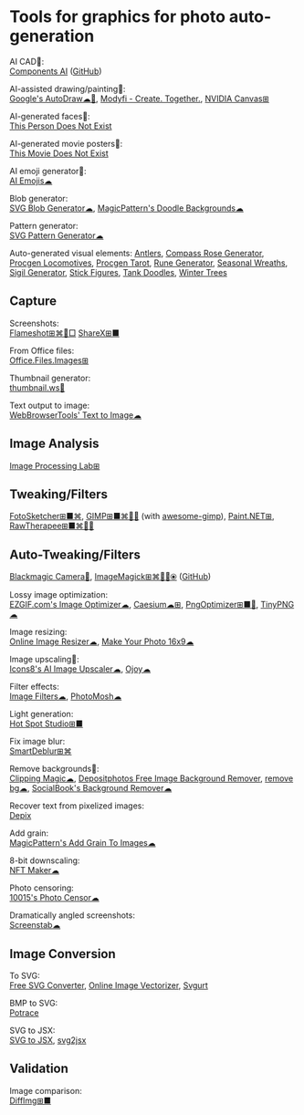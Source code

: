 
# Tools for graphics for photo auto-generation

AI CAD🎰:  
[Components AI](https://components.ai/) ([GitHub](https://github.com/components-ai))

AI-assisted drawing/painting🎰:  
[Google's AutoDraw☁🧛](https://www.autodraw.com/),
[Modyfi - Create. Together.](https://www.modyfi.com/),
[NVIDIA Canvas⊞](https://www.nvidia.com/en-gb/studio/canvas/)

AI-generated faces🎰:  
[This Person Does Not Exist](https://thispersondoesnotexist.com/)

AI-generated movie posters🎰:  
[This Movie Does Not Exist](https://thismoviedoesnotexist.org/)

AI emoji generator🎰:  
[AI Emojis☁](https://emoji.fly.dev/)

Blob generator:  
[SVG Blob Generator☁](https://10015.io/tools/svg-blob-generator),
[MagicPattern's Doodle Backgrounds☁](https://www.magicpattern.design/tools/doodle-backgrounds)

Pattern generator:  
[SVG Pattern Generator☁](https://10015.io/tools/svg-pattern-generator)

Auto-generated visual elements:
[Antlers](https://watabou.itch.io/antlers),
[Compass Rose Generator](https://watabou.itch.io/compass-rose-generator),
[Procgen Locomotives](https://watabou.itch.io/procgen-locomotives),
[Procgen Tarot](https://watabou.itch.io/procgen-tarot),
[Rune Generator](https://watabou.itch.io/rune-generator),
[Seasonal Wreaths](https://watabou.itch.io/wreaths),
[Sigil Generator](https://watabou.itch.io/sigil-generator),
[Stick Figures](https://watabou.itch.io/stick-figures),
[Tank Doodles](https://watabou.itch.io/tank-doodles),
[Winter Trees](https://watabou.itch.io/winter-trees)

## Capture

Screenshots:  
[Flameshot⊞⌘🐧□](https://flameshot.org/)
[ShareX⊞■](https://getsharex.com/)

From Office files:  
[Office.Files.Images⊞](https://www.softwareok.com/?seite=Freeware/Office.Files.Images)

Thumbnail generator:  
[thumbnail.ws🔌](https://thumbnail.ws/)

Text output to image:  
[WebBrowserTools' Text to Image☁](https://webbrowsertools.com/text-to-image/)

## Image Analysis

[Image Processing Lab⊞](http://www.aforgenet.com/projects/iplab/)

## Tweaking/Filters

[FotoSketcher⊞■⌘](https://fotosketcher.com/),
[GIMP⊞■⌘🐧🆓](https://www.gimp.org/) (with [awesome-gimp](https://github.com/marekpistorius/awesome-gimp)),
[Paint.NET⊞](https://www.getpaint.net/),
[RawTherapee⊞■⌘🐧🆓](http://www.rawtherapee.com/)

## Auto-Tweaking/Filters

[Blackmagic Camera🍎](https://www.blackmagicdesign.com/products/blackmagiccamera),
[ImageMagick⊞⌘🐧🍎⦿](https://imagemagick.org/) ([GitHub](https://github.com/ImageMagick/ImageMagick))

Lossy image optimization:  
[EZGIF.com's Image Optimizer☁](https://ezgif.com/optimize),
[Caesium☁⊞](https://saerasoft.com/caesium/),
[PngOptimizer⊞■🐧](https://psydk.org/pngoptimizer),
[TinyPNG☁](https://tinypng.com/)

Image resizing:  
[Online Image Resizer☁](https://resizeimage.net/),
[Make Your Photo 16x9☁](https://photo16x9.com/)

Image upscaling🎰:  
[Icons8's AI Image Upscaler☁](https://icons8.com/upscaler/),
[Ojoy☁](https://ojoy.netlify.app/)

Filter effects:  
[Image Filters☁](https://10015.io/tools/image-filters),
[PhotoMosh☁](https://photomosh.com/)

Light generation:  
[Hot Spot Studio⊞■](https://www.rlvision.com/spots/about.php)

Fix image blur:  
[SmartDeblur⊞⌘](http://smartdeblur.net/)

Remove backgrounds🎰:  
[Clipping Magic☁](https://clippingmagic.com/),
[Depositphotos Free Image Background Remover](https://depositphotos.com/bgremover.html),
[remove bg☁](https://www.remove.bg/),
[SocialBook's Background Remover☁](https://socialbook.io/remove-background)

Recover text from pixelized images:  
[Depix](https://github.com/beurtschipper/Depix)

Add grain:  
[MagicPattern's Add Grain To Images☁](https://www.magicpattern.design/tools/add-grain-to-images)

8-bit downscaling:  
[NFT Maker☁](https://img8bit.com/)

Photo censoring:  
[10015's Photo Censor☁](https://10015.io/tools/photo-censor)

Dramatically angled screenshots:  
[Screenstab☁](https://www.screenstab.com/)

## Image Conversion

To SVG:  
[Free SVG Converter](https://picsvg.com/),
[Online Image Vectorizer](https://www.vectorizer.io/),
[Svgurt](https://svgurt.com/)

BMP to SVG:  
[Potrace](http://potrace.sourceforge.net/)

SVG to JSX:  
[SVG to JSX](https://omatsuri.app/svg-to-jsx),
[svg2jsx](https://svg2jsx.com/)

## Validation

Image comparison:  
[DiffImg⊞■](https://www.softpedia.com/get/Multimedia/Graphic/Graphic-Viewers/DiffImg.shtml)
